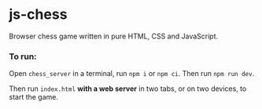 # js-chess
Browser chess game written in pure HTML, CSS and JavaScript.

### To run:

Open ```chess_server``` in a terminal, run ```npm i``` or ```npm ci```.
Then run ```npm run dev```.

Then run ```index.html``` **with a web server** in two tabs, or on two devices, to start the game.
